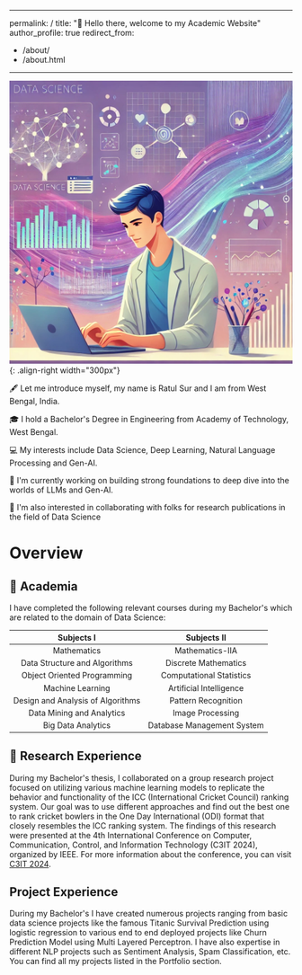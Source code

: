 <div class="markdown-background">


---
permalink: /
title: "👋 Hello there, welcome to my Academic Website"
author_profile: true
redirect_from: 
  - /about/
  - /about.html
---

![Homepage img](/images/websitehomepage.jpeg){: .align-right width="300px"}

🖋️ Let me introduce myself, my name is Ratul Sur and I am from West Bengal, India.

🎓 I hold a Bachelor's Degree in Engineering from Academy of Technology, West Bengal.

💻 My interests include Data Science, Deep Learning, Natural Language Processing and Gen-AI.

📘 I'm currently working on building strong foundations to deep dive into the worlds of LLMs and Gen-AI.

📃 I'm also interested in collaborating with folks for research publications in the field of Data Science

# Overview

## 📖 Academia

I have completed the following relevant courses during my Bachelor's which are related to the domain of Data Science:

|          Subjects I               |       Subjects II          |
|     :------------------------:    |   :--------------------:   |
| Mathematics                       | Mathematics-IIA            |
| Data Structure and Algorithms     | Discrete Mathematics       |
| Object Oriented Programming       | Computational Statistics   | 
| Machine Learning                  | Artificial Intelligence    | 
| Design and Analysis of Algorithms | Pattern Recognition        |
| Data Mining and Analytics         | Image Processing           |
| Big Data Analytics                | Database Management System | 

## 📜 Research Experience


During my Bachelor's thesis, I collaborated on a group research project focused on utilizing various machine learning models to replicate the behavior and functionality of the ICC (International Cricket Council) ranking system. Our goal was to use different approaches and find out the best one to rank cricket bowlers in the One Day International (ODI) format that closely resembles the ICC ranking system. The findings of this research were presented at the 4th International Conference on Computer, Communication, Control, and Information Technology (C3IT 2024), organized by IEEE. For more information about the conference, you can visit [C3IT 2024](https://c3it2024.aot.edu.in/#about).

## Project Experience

During my Bachelor's I have created numerous projects ranging from basic data science projects like the famous Titanic Survival Prediction using logistic regression to various end to end deployed projects like Churn Prediction Model using Multi Layered Perceptron. I have also expertise in different NLP projects such as Sentiment Analysis, Spam Classification, etc. You can find all my projects listed in the Portfolio section.

</div>

